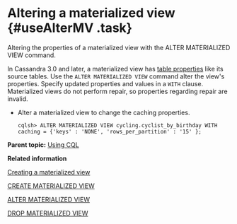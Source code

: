 # Altering a materialized view {#useAlterMV .task}

Altering the properties of a materialized view with the ALTER MATERIALIZED VIEW command.

In Cassandra 3.0 and later, a materialized view has [table properties](../cql_reference/cqlCreateTable.md#) like its source tables. Use the `ALTER MATERIALIZED VIEW` command alter the view's properties. Specify updated properties and values in a `WITH` clause. Materialized views do not perform repair, so properties regarding repair are invalid.

-   Alter a materialized view to change the caching properties.

    ```
    cqlsh> ALTER MATERIALIZED VIEW cycling.cyclist_by_birthday WITH caching = {'keys' : 'NONE', 'rows_per_partition' : '15' };
    ```


**Parent topic:** [Using CQL](../../cql/cql_using/useAboutCQL.md)

**Related information**  


[Creating a materialized view](useCreateMV.md)

[CREATE MATERIALIZED VIEW](../cql_reference/cqlCreateMaterializedView.md)

[ALTER MATERIALIZED VIEW](../cql_reference/cqlAlterMaterializedView.md)

[DROP MATERIALIZED VIEW](../cql_reference/cqlDropMatializedView.md)


